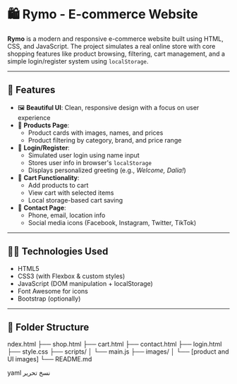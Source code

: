 # 🛍️ Rymo - E-commerce Website

**Rymo** is a modern and responsive e-commerce website built using HTML, CSS, and JavaScript. The project simulates a real online store with core shopping features like product browsing, filtering, cart management, and a simple login/register system using `localStorage`.

---

## 🚀 Features

- 🖼️ **Beautiful UI**: Clean, responsive design with a focus on user experience
- 🛒 **Products Page**:
  - Product cards with images, names, and prices
  - Product filtering by category, brand, and price range
- 🔐 **Login/Register**:
  - Simulated user login using name input
  - Stores user info in browser's `localStorage`
  - Displays personalized greeting (e.g., *Welcome, Dalia!*)
- 🧺 **Cart Functionality**:
  - Add products to cart
  - View cart with selected items
  - Local storage-based cart saving
- 📱 **Contact Page**:
  - Phone, email, location info
  - Social media icons (Facebook, Instagram, Twitter, TikTok)

---

## 🧑‍💻 Technologies Used

- HTML5
- CSS3 (with Flexbox & custom styles)
- JavaScript (DOM manipulation + localStorage)
- Font Awesome for icons
- Bootstrap (optionally)

---

## 📁 Folder Structure

ndex.html
├── shop.html
├── cart.html
├── contact.html
├── login.html
├── style.css
├── scripts/
│ └── main.js
├── images/
│ └── [product and UI images]
└── README.md

yaml
نسخ
تحرير

